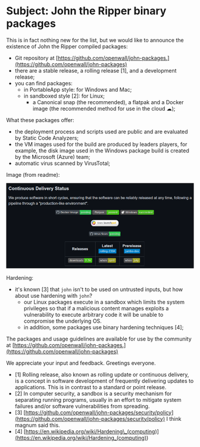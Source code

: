 # Subject: John the Ripper binary packages

This is in fact nothing new for the list, but we would like to announce the existence of John the Ripper compiled
packages:

- Git repository at [https://github.com/openwall/john-packages.](https://github.com/openwall/john-packages)
- there are a stable release, a rolling release [1], and a development release;
- you can find packages:
  - in PortableApp style: for Windows and Mac;
  - in sandboxed style [2]: for Linux;
    - a Canonical snap (the recommended), a flatpak and a Docker image (the recommended method for use in the cloud ☁);

What these packages offer:

- the deployment process and scripts used are public and are evaluated by Static Code Analyzers;
- the VM images used for the build are produced by leaders players, for example, the disk image used in the Windows
  package build is created by the Microsoft (Azure) team;
- automatic virus scanned by VirusTotal;

Image (from readme):

![Deployment Process](deployment.png)

Hardening:

- it's known [3] that `john` isn't to be used on untrusted inputs, but how about use hardening with `john`?
  - our Linux packages execute in a sandbox which limits the system privileges so that if a malicious content manages
    exploits a vulnerability to execute arbitrary code it will be unable to compromise the underlying OS.
  - in addition, some packages use binary hardening techniques [4];

The packages and usage guidelines are available for use by the community at
[https://github.com/openwall/john-packages.](https://github.com/openwall/john-packages)

We appreciate your input and feedback. Greetings everyone.

- [1] Rolling release, also known as rolling update or continuous delivery, is a concept in software development of
  frequently delivering updates to applications. This is in contrast to a standard or point release.
- [2] In computer security, a sandbox is a security mechanism for separating running programs, usually in an effort to
  mitigate system failures and/or software vulnerabilities from spreading.
- [3]
  [https://github.com/openwall/john-packages/security/policy](https://github.com/openwall/john-packages/security/policy)
  I think magnum said this.
- [4] [https://en.wikipedia.org/wiki/Hardening\_(computing)](<https://en.wikipedia.org/wiki/Hardening_(computing)>)
